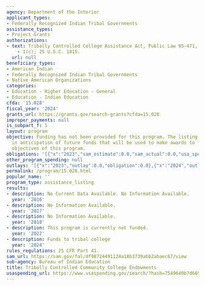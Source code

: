 ```yaml
---
agency: Department of the Interior
applicant_types:
- Federally Recognized Indian Tribal Governments
assistance_types:
- Project Grants
authorizations:
- text: Tribally Controlled College Assistance Act, Public Law 95-471, 25 U.S.C. 640c
    - 1(c); 25 U.S.C. 1815.
  url: null
beneficiary_types:
- American Indian
- Federally Recognized Indian Tribal Governments
- Native American Organizations
categories:
- Education - Higher Education - General
- Education - Indian Education
cfda: '15.028'
fiscal_year: '2024'
grants_url: https://grants.gov/search-grants?cfda=15.028
improper_payments: null
is_subpart_f: 1
layout: program
objective: Funding has not been provided for this program. The listing remains active
  in anticipation of future funds that will be used to make awards to further the
  objectives of this program.
obligations: '[{"x":"2023","sam_estimate":0.0,"sam_actual":0.0,"usa_spending_actual":0.0},{"x":"2024","sam_estimate":0.0,"sam_actual":103181.0,"usa_spending_actual":103181.0},{"x":"2025","sam_estimate":0.0,"sam_actual":0.0,"usa_spending_actual":386636.0}]'
other_program_spending: null
outlays: '[{"x":"2023","outlay":0.0,"obligation":0.0},{"x":"2024","outlay":133038.0,"obligation":197715.0},{"x":"2025","outlay":292102.0,"obligation":292102.0}]'
permalink: /program/15.028.html
popular_name: ''
program_type: assistance_listing
results:
- description: No Current Data Available. No Information Available.
  year: '2016'
- description: No Information Available.
  year: '2017'
- description: No Information Available.
  year: '2018'
- description: This program is currently not funded.
  year: '2022'
- description: Funds to tribal college
  year: '2024'
rules_regulations: 25 CFR Part 41.
sam_url: https://sam.gov/fal/df98724491124a18b3739abb2abaec67/view
sub-agency: Bureau of Indian Education
title: Tribally Controlled Community College Endowments
usaspending_url: https://www.usaspending.gov/search/?hash=7549640b7d669efad948cf31128c10cd
---
```

